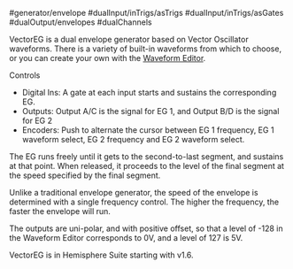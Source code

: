 #generator/envelope #dualInput/inTrigs/asTrigs #dualInput/inTrigs/asGates #dualOutput/envelopes #dualChannels 

VectorEG is a dual envelope generator based on Vector Oscillator waveforms. There is a variety of built-in waveforms from which to choose, or you can create your own with the [Waveform Editor](https://github.com/Chysn/O_C-HemisphereSuite/wiki/Waveform-Editor).

Controls
* Digital Ins: A gate at each input starts and sustains the corresponding EG.
* Outputs: Output A/C is the signal for EG 1, and Output B/D is the signal for EG 2
* Encoders: Push to alternate the cursor between EG 1 frequency, EG 1 waveform select, EG 2 frequency and EG 2 waveform select.

The EG runs freely until it gets to the second-to-last segment, and sustains at that point. When released, it proceeds to the level of the final segment at the speed specified by the final segment.

Unlike a traditional envelope generator, the speed of the envelope is determined with a single frequency control. The higher the frequency, the faster the envelope will run.

The outputs are uni-polar, and with positive offset, so that a level of -128 in the Waveform Editor corresponds to 0V, and a level of 127 is 5V.

VectorEG is in Hemisphere Suite starting with v1.6.